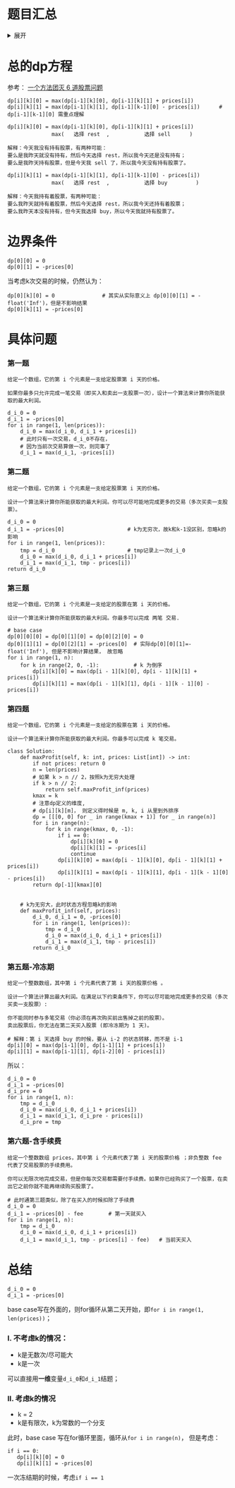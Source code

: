 # 题目汇总
<details>
<summary>展开</summary>

- [121.买卖股票的最佳时机](https://leetcode-cn.com/problems/best-time-to-buy-and-sell-stock/)
- [122.买卖股票的最佳时机 II](https://leetcode-cn.com/problems/best-time-to-buy-and-sell-stock-ii/)
- [123.买卖股票的最佳时机 III](https://leetcode-cn.com/problems/best-time-to-buy-and-sell-stock-iii/)
- [188.买卖股票的最佳时机 IV](https://leetcode-cn.com/problems/best-time-to-buy-and-sell-stock-iv/)
- [741.买卖股票的最佳时机含手续费](https://leetcode-cn.com/problems/best-time-to-buy-and-sell-stock-with-transaction-fee/)
- [309.最佳买卖股票时机含冷冻期](https://leetcode-cn.com/problems/best-time-to-buy-and-sell-stock-with-cooldown/)

</details>


# 总的dp方程

参考： [一个方法团灭 6 道股票问题](https://leetcode-cn.com/problems/best-time-to-buy-and-sell-stock-with-cooldown/solution/yi-ge-fang-fa-tuan-mie-6-dao-gu-piao-wen-ti-by-lab/)

```python3
dp[i][k][0] = max(dp[i-1][k][0], dp[i-1][k][1] + prices[i])
dp[i][k][1] = max(dp[i-1][k][1], dp[i-1][k-1][0] - prices[i])      # dp[i-1][k-1][0] 需重点理解
```

```shell
dp[i][k][0] = max(dp[i-1][k][0], dp[i-1][k][1] + prices[i])
              max(   选择 rest  ,           选择 sell      )

解释：今天我没有持有股票，有两种可能：
要么是我昨天就没有持有，然后今天选择 rest，所以我今天还是没有持有；
要么是我昨天持有股票，但是今天我 sell 了，所以我今天没有持有股票了。

dp[i][k][1] = max(dp[i-1][k][1], dp[i-1][k-1][0] - prices[i])
              max(   选择 rest  ,           选择 buy         )

解释：今天我持有着股票，有两种可能：
要么我昨天就持有着股票，然后今天选择 rest，所以我今天还持有着股票；
要么我昨天本没有持有，但今天我选择 buy，所以今天我就持有股票了。
```
# 边界条件
```python3
dp[0][0] = 0
dp[0][1] = -prices[0]
```

当考虑k次交易的时候，仍然认为：

```python3
dp[0][k][0] = 0               # 其实从实际意义上 dp[0][0][1] = -float('Inf')，但是不影响结果
dp[0][k][1] = -prices[0]
```

# 具体问题
### 第一题
```shell
给定一个数组，它的第 i 个元素是一支给定股票第 i 天的价格。

如果你最多只允许完成一笔交易（即买入和卖出一支股票一次），设计一个算法来计算你所能获取的最大利润。
```

```python3
d_i_0 = 0
d_i_1 = -prices[0]
for i in range(1, len(prices)):
    d_i_0 = max(d_i_0, d_i_1 + prices[i])
    # 此时只有一次交易，d_i_0不存在，
    # 因为当前次交易算做一次，则完事了
    d_i_1 = max(d_i_1, -prices[i])
```

### 第二题
```shell
给定一个数组，它的第 i 个元素是一支给定股票第 i 天的价格。

设计一个算法来计算你所能获取的最大利润。你可以尽可能地完成更多的交易（多次买卖一支股票）。
```

```python3
d_i_0 = 0
d_i_1 = -prices[0]                    # k为无穷次，故k和k-1没区别，忽略k的影响
for i in range(1, len(prices)):
    tmp = d_i_0                       # tmp记录上一次d_i_0
    d_i_0 = max(d_i_0, d_i_1 + prices[i])
    d_i_1 = max(d_i_1, tmp - prices[i])
return d_i_0
```

### 第三题
```shell
给定一个数组，它的第 i 个元素是一支给定的股票在第 i 天的价格。

设计一个算法来计算你所能获取的最大利润。你最多可以完成 两笔 交易.
```

```python3
# base case
dp[0][0][0] = dp[0][1][0] = dp[0][2][0] = 0
dp[0][1][1] = dp[0][2][1] = -prices[0]  # 实际dp[0][0][1]=-float('Inf'), 但是不影响计算结果， 故忽略
for i in range(1, n):
    for k in range(2, 0, -1):           # k 为倒序
        dp[i][k][0] = max(dp[i - 1][k][0], dp[i - 1][k][1] + prices[i])
        dp[i][k][1] = max(dp[i - 1][k][1], dp[i - 1][k - 1][0] - prices[i])
```

### 第四题
```shell
给定一个数组，它的第 i 个元素是一支给定的股票在第 i 天的价格。

设计一个算法来计算你所能获取的最大利润。你最多可以完成 k 笔交易。
```

```python3
class Solution:
    def maxProfit(self, k: int, prices: List[int]) -> int:
        if not prices: return 0
        n = len(prices)
        # 如果 k > n // 2，按照k为无穷大处理
        if k > n // 2:
            return self.maxProfit_inf(prices)
        kmax = k
        # 注意dp定义的维度,
        # dp[i][k][m]， 则定义得时候是 m, k, i 从里到外排序
        dp = [[[0, 0] for _ in range(kmax + 1)] for _ in range(n)]
        for i in range(n):
            for k in range(kmax, 0, -1):
                if i == 0:
                    dp[i][k][0] = 0
                    dp[i][k][1] = -prices[i]
                    continue
                dp[i][k][0] = max(dp[i - 1][k][0], dp[i - 1][k][1] + prices[i])
                dp[i][k][1] = max(dp[i - 1][k][1], dp[i - 1][k - 1][0] - prices[i])
        return dp[-1][kmax][0]

    
    # k为无穷大，此时状态方程忽略k的影响
    def maxProfit_inf(self, prices):
        d_i_0, d_i_1 = 0, -prices[0]
        for i in range(1, len(prices)):
            tmp = d_i_0
            d_i_0 = max(d_i_0, d_i_1 + prices[i])
            d_i_1 = max(d_i_1, tmp - prices[i])
        return d_i_0
```

### 第五题-冷冻期
```shell
给定一个整数数组，其中第 i 个元素代表了第 i 天的股票价格 。​

设计一个算法计算出最大利润。在满足以下约束条件下，你可以尽可能地完成更多的交易（多次买卖一支股票）:

你不能同时参与多笔交易（你必须在再次购买前出售掉之前的股票）。
卖出股票后，你无法在第二天买入股票 (即冷冻期为 1 天)。
```

```shell
# 解释：第 i 天选择 buy 的时候，要从 i-2 的状态转移，而不是 i-1
dp[i][0] = max(dp[i-1][0], dp[i-1][1] + prices[i])
dp[i][1] = max(dp[i-1][1], dp[i-2][0] - prices[i]) 
```
所以：
```python3
d_i_0 = 0
d_i_1 = -prices[0]
d_i_pre = 0
for i in range(1, n):
    tmp = d_i_0
    d_i_0 = max(d_i_0, d_i_1 + prices[i])
    d_i_1 = max(d_i_1, d_i_pre - prices[i])
    d_i_pre = tmp
```

### 第六题-含手续费
```shell
给定一个整数数组 prices，其中第 i 个元素代表了第 i 天的股票价格 ；非负整数 fee 代表了交易股票的手续费用。

你可以无限次地完成交易，但是你每次交易都需要付手续费。如果你已经购买了一个股票，在卖出它之前你就不能再继续购买股票了。
```

```python3
# 此时通第三题类似，除了在买入的时候扣除了手续费
d_i_0 = 0
d_i_1 = -prices[0] - fee        # 第一天就买入
for i in range(1, n):
    tmp = d_i_0
    d_i_0 = max(d_i_0, d_i_1 + prices[i])
    d_i_1 = max(d_i_1, tmp - prices[i] - fee)   # 当前天买入
```

# 总结
```python3
d_i_0 = 0
d_i_1 = -prices[0]
``` 

base case写在外面的，则for循环从第二天开始，即`for i in range(1, len(prices))`；

### I. 不考虑k的情况：
- k是无数次/尽可能大
- k是一次

可以直接用**一维**变量`d_i_0`和`d_i_1`结题；

### II. 考虑k的情况
- k = 2
- k是有限次，k为常数的一个分支

此时，base case 写在for循环里面，循环从`for i in range(n)`， 但是考虑：

```python3
if i == 0:
   dp[i][k][0] = 0
   dp[i][k][1] = -prices[0]
```

一次冻结期的时候，考虑`if i == 1`

